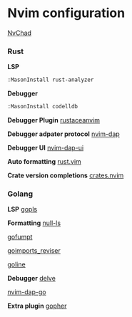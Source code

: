 # Nvim configuration

[NvChad](https://nvchad.com/)

### Rust

**LSP**
```bash
:MasonInstall rust-analyzer
```

**Debugger**
```bash
:MasonInstall codelldb
```
**Debugger Plugin**
[rustaceanvim](https://github.com/mrcjkb/rustaceanvim)

**Debugger adpater protocol**
[nvim-dap](https://github.com/mfussenegger/nvim-dap)

**Debugger UI**
[nvim-dap-ui](https://github.com/rcarriga/nvim-dap-ui)

**Auto formatting**
[rust.vim](https://github.com/rust-lang/rust.vim)

**Crate version completions**
[crates.nvim](https://github.com/saecki/crates.nvim)

### Golang

**LSP**
[gopls](https://github.com/golang/tools/tree/master/gopls)

**Formatting**
[null-ls](https://github.com/jose-elias-alvarez/null-ls.nvim)

[gofumpt](https://github.com/mvdan/gofumpt)

[goimports_reviser](https://github.com/incu6us/goimports-reviser)

[goline](https://github.com/segmentio/golines)

**Debugger**
[delve](https://github.com/go-delve/delve)

[nvim-dap-go](https://github.com/leoluz/nvim-dap-go)

**Extra plugin**
[gopher](https://github.com/olexsmir/gopher.nvim)
